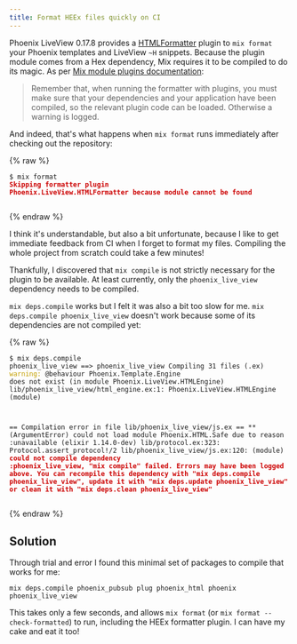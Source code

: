 ```yaml
---
title: Format HEEx files quickly on CI
---
```


Phoenix LiveView 0.17.8 provides a [HTMLFormatter](https://hexdocs.pm/phoenix_live_view/0.17.8/Phoenix.LiveView.HTMLFormatter.html)
plugin to `mix format` your Phoenix templates and LiveView `~H` snippets.
Because the plugin module comes from a Hex dependency,
Mix requires it to be compiled to do its magic.
As per [Mix module plugins documentation](https://hexdocs.pm/mix/1.13.4/Mix.Tasks.Format.html#module-plugins):

> Remember that, when running the formatter with plugins, you must make sure that your dependencies and your application have been compiled, so the relevant plugin code can be loaded. Otherwise a warning is logged.

And indeed, that's what happens
when `mix format` runs immediately after checking out the repository:

{% raw %}<div><pre><code class="terminal">$ mix format
<font color="#CC0000"><b>Skipping formatter plugin Phoenix.LiveView.HTMLFormatter because module cannot be found </b></font>
</code></pre></div>{% endraw %}

I think it's understandable, but also a bit unfortunate,
because I like to get immediate feedback from CI
when I forget to format my files.
Compiling the whole project from scratch could take a few minutes!

Thankfully, I discovered that `mix compile` is not strictly necessary
for the plugin to be available. At least currently,
only the `phoenix_live_view` dependency needs to be compiled.

`mix deps.compile` works but I felt it was also a bit too slow for me.
`mix deps.compile phoenix_live_view` doesn't work because some of its dependencies are not compiled yet:

{% raw %}<div><pre><code class="terminal">$ mix deps.compile phoenix_live_view
==&gt; phoenix_live_view
Compiling 31 files (.ex)
<font color="#C4A000">warning: </font>@behaviour Phoenix.Template.Engine does not exist (in module Phoenix.LiveView.HTMLEngine)
  lib/phoenix_live_view/html_engine.ex:1: Phoenix.LiveView.HTMLEngine (module)


== Compilation error in file lib/phoenix_live_view/js.ex ==
** (ArgumentError) could not load module Phoenix.HTML.Safe due to reason :unavailable
    (elixir 1.14.0-dev) lib/protocol.ex:323: Protocol.assert_protocol!/2
    lib/phoenix_live_view/js.ex:120: (module)
<font color="#CC0000"><b>could not compile dependency :phoenix_live_view, &quot;mix compile&quot; failed. Errors may have been logged above. You can recompile this dependency with &quot;mix deps.compile phoenix_live_view&quot;, update it with &quot;mix deps.update phoenix_live_view&quot; or clean it with &quot;mix deps.clean phoenix_live_view&quot;</b></font>
</code></pre></div>{% endraw %}

## Solution

Through trial and error I found this minimal set of packages
to compile that works for me:

```
mix deps.compile phoenix_pubsub plug phoenix_html phoenix phoenix_live_view
```

This takes only a few seconds, and allows `mix format` (or `mix format --check-formatted`) to run, including the HEEx formatter plugin. I can have my cake and eat it too!
